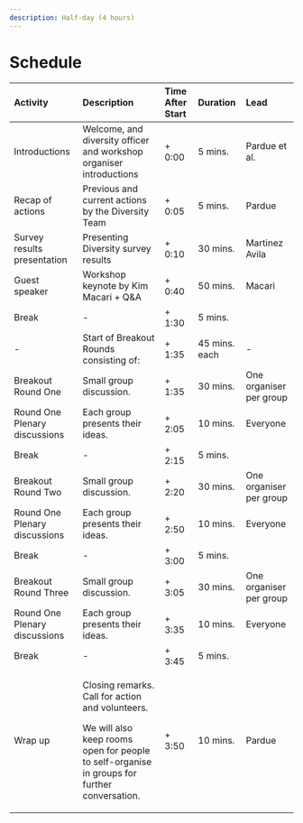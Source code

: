 ```yaml
---
description: Half-day (4 hours)
---
```


# Schedule

<table>
  <thead>
    <tr>
      <th style="text-align:left"><b>Activity</b>
      </th>
      <th style="text-align:left"><b>Description</b>
      </th>
      <th style="text-align:left"><b>Time After Start</b>
      </th>
      <th style="text-align:left"><b>Duration</b>
      </th>
      <th style="text-align:left"><b>Lead</b>
      </th>
    </tr>
  </thead>
  <tbody>
    <tr>
      <td style="text-align:left">Introductions</td>
      <td style="text-align:left">Welcome, and diversity officer and workshop organiser introductions</td>
      <td
      style="text-align:left">+ 0:00</td>
        <td style="text-align:left">5 mins.</td>
        <td style="text-align:left">Pardue et al.</td>
    </tr>
    <tr>
      <td style="text-align:left">Recap of actions</td>
      <td style="text-align:left">Previous and current actions by the Diversity Team</td>
      <td style="text-align:left">+ 0:05</td>
      <td style="text-align:left">5 mins.</td>
      <td style="text-align:left">Pardue</td>
    </tr>
    <tr>
      <td style="text-align:left">Survey results presentation</td>
      <td style="text-align:left">Presenting Diversity survey results</td>
      <td style="text-align:left">+ 0:10</td>
      <td style="text-align:left">30 mins.</td>
      <td style="text-align:left">Martinez Avila</td>
    </tr>
    <tr>
      <td style="text-align:left">Guest speaker</td>
      <td style="text-align:left">Workshop keynote by Kim Macari + Q&amp;A</td>
      <td style="text-align:left">+ 0:40</td>
      <td style="text-align:left">50 mins.</td>
      <td style="text-align:left">Macari</td>
    </tr>
    <tr>
      <td style="text-align:left">Break</td>
      <td style="text-align:left">-</td>
      <td style="text-align:left">+ 1:30</td>
      <td style="text-align:left">5 mins.</td>
      <td style="text-align:left"></td>
    </tr>
    <tr>
      <td style="text-align:left">-</td>
      <td style="text-align:left">Start of Breakout Rounds consisting of:</td>
      <td style="text-align:left">+ 1:35</td>
      <td style="text-align:left">45 mins. each</td>
      <td style="text-align:left">-</td>
    </tr>
    <tr>
      <td style="text-align:left">Breakout Round One</td>
      <td style="text-align:left">Small group discussion.</td>
      <td style="text-align:left">+ 1:35</td>
      <td style="text-align:left">30 mins.</td>
      <td style="text-align:left">One organiser per group</td>
    </tr>
    <tr>
      <td style="text-align:left">Round One Plenary discussions</td>
      <td style="text-align:left">Each group presents their ideas.</td>
      <td style="text-align:left">+ 2:05</td>
      <td style="text-align:left">10 mins.</td>
      <td style="text-align:left">Everyone</td>
    </tr>
    <tr>
      <td style="text-align:left">Break</td>
      <td style="text-align:left">-</td>
      <td style="text-align:left">+ 2:15</td>
      <td style="text-align:left">5 mins.</td>
      <td style="text-align:left"></td>
    </tr>
    <tr>
      <td style="text-align:left">Breakout Round Two</td>
      <td style="text-align:left">Small group discussion.</td>
      <td style="text-align:left">+ 2:20</td>
      <td style="text-align:left">30 mins.</td>
      <td style="text-align:left">One organiser per group</td>
    </tr>
    <tr>
      <td style="text-align:left">Round One Plenary discussions</td>
      <td style="text-align:left">Each group presents their ideas.</td>
      <td style="text-align:left">+ 2:50</td>
      <td style="text-align:left">10 mins.</td>
      <td style="text-align:left">Everyone</td>
    </tr>
    <tr>
      <td style="text-align:left">Break</td>
      <td style="text-align:left">-</td>
      <td style="text-align:left">+ 3:00</td>
      <td style="text-align:left">5 mins.</td>
      <td style="text-align:left"></td>
    </tr>
    <tr>
      <td style="text-align:left">Breakout Round Three</td>
      <td style="text-align:left">Small group discussion.</td>
      <td style="text-align:left">+ 3:05</td>
      <td style="text-align:left">30 mins.</td>
      <td style="text-align:left">One organiser per group</td>
    </tr>
    <tr>
      <td style="text-align:left">Round One Plenary discussions</td>
      <td style="text-align:left">Each group presents their ideas.</td>
      <td style="text-align:left">+ 3:35</td>
      <td style="text-align:left">10 mins.</td>
      <td style="text-align:left">Everyone</td>
    </tr>
    <tr>
      <td style="text-align:left">Break</td>
      <td style="text-align:left">-</td>
      <td style="text-align:left">+ 3:45</td>
      <td style="text-align:left">5 mins.</td>
      <td style="text-align:left"></td>
    </tr>
    <tr>
      <td style="text-align:left">Wrap up</td>
      <td style="text-align:left">
        <p>Closing remarks. Call for action and volunteers.</p>
        <p>We will also keep rooms open for people to self-organise in groups for
          further conversation.</p>
      </td>
      <td style="text-align:left">+ 3:50</td>
      <td style="text-align:left">10 mins.</td>
      <td style="text-align:left">Pardue</td>
    </tr>
  </tbody>
</table>

